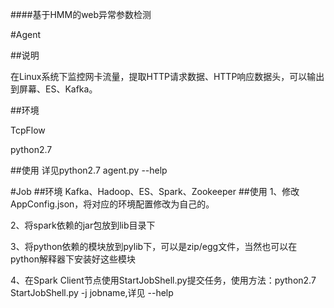 ####基于HMM的web异常参数检测

#Agent

##说明

在Linux系统下监控网卡流量，提取HTTP请求数据、HTTP响应数据头，可以输出到屏幕、ES、Kafka。

##环境

TcpFlow

python2.7

##使用
详见python2.7 agent.py --help

#Job
##环境
Kafka、Hadoop、ES、Spark、Zookeeper
##使用
1、修改AppConfig.json，将对应的环境配置修改为自己的。

2、将spark依赖的jar包放到lib目录下

3、将python依赖的模块放到pylib下，可以是zip/egg文件，当然也可以在python解释器下安装好这些模块

4、在Spark Client节点使用StartJobShell.py提交任务，使用方法：python2.7 StartJobShell.py -j jobname,详见 --help

